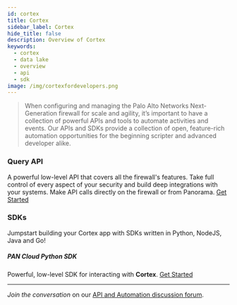 ```yaml
---
id: cortex
title: Cortex
sidebar_label: Cortex
hide_title: false
description: Overview of Cortex
keywords:
  - cortex
  - data lake
  - overview
  - api
  - sdk
image: /img/cortexfordevelopers.png
---
```


> When configuring and managing the Palo Alto Networks Next-Generation firewall for scale and agility, it’s important to have a collection of powerful APIs and tools to automate activities and events. Our APIs and SDKs provide a collection of open, feature-rich automation opportunities for the beginning scripter and advanced developer alike.

### Query API

A powerful low-level API that covers all the firewall's features. Take full control of every aspect of your security and build deep integrations with your systems. Make API calls directly on the firewall or from Panorama. <a href="/docs/xmlapi_qs" target="_self">Get Started</a>

### SDKs

Jumpstart building your Cortex app with SDKs written in Python, NodeJS, Java and Go!

##### PAN Cloud Python SDK

Powerful, low-level SDK for interacting with **Cortex**. [Get Started](/docs/pancloud_python_qs)

---

_Join the conversation_ on our <a href="https://live.paloaltonetworks.com/t5/Automation-API/ct-p/automation" target="_blank">API and Automation discussion forum</a>.
